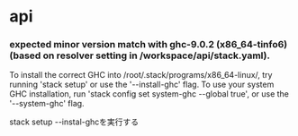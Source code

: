 # api


### expected minor version match with ghc-9.0.2 (x86_64-tinfo6) (based on resolver setting in /workspace/api/stack.yaml).
To install the correct GHC into /root/.stack/programs/x86_64-linux/, try running 'stack setup' or use the '--install-ghc' flag. To use your system GHC installation, run 'stack config set system-ghc --global true', or use the '--system-ghc' flag.

stack setup --instal-ghcを実行する